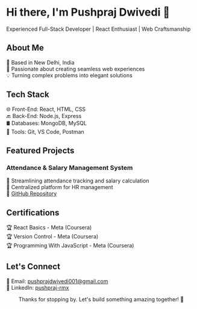 <!-- Header -->
# Hi there, I'm Pushpraj Dwivedi 👋

Experienced Full-Stack Developer | React Enthusiast | Web Craftsmanship

<!-- About Me -->
## About Me

📍 Based in New Delhi, India  
🚀 Passionate about creating seamless web experiences  
💡 Turning complex problems into elegant solutions  

<!-- Tech Stack -->
## Tech Stack

🌐 Front-End: React, HTML, CSS  
🔙 Back-End: Node.js, Express  
🛢️ Databases: MongoDB, MySQL  
🔧 Tools: Git, VS Code, Postman  

<!-- Projects -->
## Featured Projects

### Attendance & Salary Management System

📅 Streamlining attendance tracking and salary calculation  
🌟 Centralized platform for HR management  
🔗 [GitHub Repository](https://github.com/pushpraj-rmx/attendance-salary-management)

<!-- Certifications -->
## Certifications

🏆 React Basics - Meta (Coursera)  
🏆 Version Control - Meta (Coursera)  
🏆 Programming With JavaScript - Meta (Coursera)  

<!-- Contact -->
## Let's Connect

📩 Email: pushprajdwivedi001@gmail.com  
💼 LinkedIn: [pushpraj-rmx](https://www.linkedin.com/in/pushpraj-rmx)  

<!-- Footer -->
<p align="center">Thanks for stopping by. Let's build something amazing together! 🚀</p>
